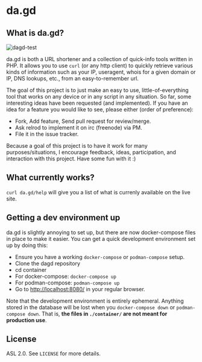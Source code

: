 # da.gd

## What is da.gd?

![dagd-test](https://github.com/dagd/dagd/workflows/dagd-test/badge.svg?branch=master)

da.gd is both a URL shortener and a collection of quick-info tools written in
PHP. It allows you to use `curl` (or any http client) to quickly retrieve
various kinds of information such as your IP, useragent, whois for a given
domain or IP, DNS lookups, etc., from an easy-to-remember url.

The goal of this project is to just make an easy to use, little-of-everything
tool that works on any device or in any script in any situation. So far, some
interesting ideas have been requested (and implemented). If you have an idea
for a feature you would like to see, please either (order of preference):

* Fork, Add feature, Send pull request for review/merge.
* Ask relrod to implement it on irc (freenode) via PM.
* File it in the issue tracker.

Because a goal of this project is to have it work for many purposes/situations,
I encourage feedback, ideas, participation, and interaction with this project.
Have some fun with it :)

## What currently works?

`curl da.gd/help` will give you a list of what is currenly available
on the live site.

## Getting a dev environment up

da.gd is slightly annoying to set up, but there are now docker-compose files in
place to make it easier.
You can get a quick development environment set up by doing this:

* Ensure you have a working `docker-compose` or `podman-compose` setup.
* Clone the dagd repository
* cd container
* For docker-compose: `docker-compose up`
* For podman-compose: `podman-compose up`
* Go to <http://localhost:8080/> in your regular browser.

Note that the development environment is entirely ephemeral. Anything stored in
the database will be lost when you `docker-compose down` or
`podman-compose down`.
That is, **the files in `./container/` are not meant for production use**.

## License

ASL 2.0. See `LICENSE` for more details.
